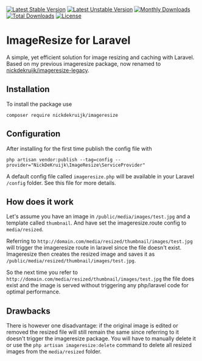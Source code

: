 [![Latest Stable Version](https://poser.pugx.org/nickdekruijk/imageresize/v/stable)](https://packagist.org/packages/nickdekruijk/imageresize)
[![Latest Unstable Version](https://poser.pugx.org/nickdekruijk/imageresize/v/unstable)](https://packagist.org/packages/nickdekruijk/imageresize)
[![Monthly Downloads](https://poser.pugx.org/nickdekruijk/imageresize/d/monthly)](https://packagist.org/packages/nickdekruijk/imageresize)
[![Total Downloads](https://poser.pugx.org/nickdekruijk/imageresize/downloads)](https://packagist.org/packages/nickdekruijk/imageresize)
[![License](https://poser.pugx.org/nickdekruijk/imageresize/license)](https://packagist.org/packages/nickdekruijk/imageresize)

# ImageResize for Laravel
A simple, yet efficient solution for image resizing and caching with Laravel.
Based on my previous imageresize package, now renamed to [nickdekruijk/imageresize-legacy](https://github.com/nickdekruijk/imageresize-legacy).

## Installation
To install the package use

`composer require nickdekruijk/imageresize`

## Configuration
After installing for the first time publish the config file with

`php artisan vendor:publish --tag=config --provider="NickDeKruijk\ImageResize\ServiceProvider"`

A default config file called `imageresize.php` will be available in your Laravel `/config` folder. See this file for more details.

## How does it work
Let's assume you have an image in `/public/media/images/test.jpg` and a template called `thumbnail`. And have set the imageresize.route config to `media/resized`.

Referring to `http://domain.com/media/resized/thumbnail/images/test.jpg` will trigger the imageresize route in laravel since the file doesn't exist. Imageresize then creates the resized image and saves it as `/public/media/resized/thumbnail/images/test.jpg`.

So the next time you refer to `http://domain.com/media/resized/thumbnail/images/test.jpg` the file does exist and the image is served without triggering any php/laravel code for optimal performance.

## Drawbacks
There is however one disadvantage: if the original image is edited or removed the resized file will still remain the same since referring to it doesn't trigger the imageresize package. You will have to manually delete it or use the `php artisan imageresize:delete` command to delete all resized images from the `media/resized` folder.
